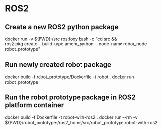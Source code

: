 # ROS2

## Create a new ROS2 python package
docker run -v ${PWD}:/src ros:foxy bash -c "cd src && \
ros2 pkg create --build-type ament_python --node-name robot_node robot_prototype"

## Run newly created robot package
docker build -f robot_prototype/Dockerfile -t robot .
docker run robot_prototype

## Run the robot prototype package in ROS2 platform container
docker build -f Dockerfile -t robot-with-ros2 .
docker run --rm -v ${PWD}/robot_prototype:/ros2_home/src/robot_prototype robot-with-ros2
